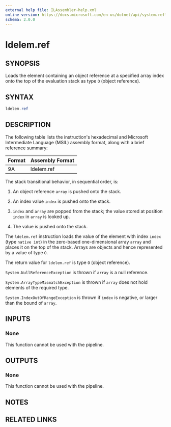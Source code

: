 ```yaml
---
external help file: ILAssembler-help.xml
online version: https://docs.microsoft.com/en-us/dotnet/api/system.reflection.emit.opcodes.ldelem_ref
schema: 2.0.0
---
```


# ldelem.ref

## SYNOPSIS

Loads the element containing an object reference at a specified array index onto the top of the evaluation stack as type `O` (object reference).

## SYNTAX

```powershell
ldelem.ref
```

## DESCRIPTION

The following table lists the instruction's hexadecimal and Microsoft Intermediate Language (MSIL) assembly format, along with a brief reference summary:

| Format | Assembly Format |
| ------ | --------------- |
| 9A     | ldelem.ref      |

 The stack transitional behavior, in sequential order, is:

1.  An object reference `array` is pushed onto the stack.

2.  An index value `index` is pushed onto the stack.

3.  `index` and `array` are popped from the stack; the value stored at position `index` in `array` is looked up.

4.  The value is pushed onto the stack.

 The `ldelem.ref` instruction loads the value of the element with index `index` (type `native int`) in the zero-based one-dimensional array `array` and places it on the top of the stack. Arrays are objects and hence represented by a value of type `O`.

 The return value for `ldelem.ref` is type `O` (object reference).

 `System.NullReferenceException` is thrown if `array` is a null reference.

 `System.ArrayTypeMismatchException` is thrown if `array` does not hold elements of the required type.

 `System.IndexOutOfRangeException` is thrown if `index` is negative, or larger than the bound of `array`.

## INPUTS

### None

This function cannot be used with the pipeline.

## OUTPUTS

### None

This function cannot be used with the pipeline.

## NOTES

## RELATED LINKS
